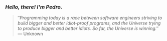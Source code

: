 ### *Hello, there! I'm Pedro.*
> ″*Programming today is a race between software engineers striving to build bigger and better idiot-proof programs, and the Universe trying to produce bigger and better idiots. So far, the Universe is winning.*″
 — Unknown
